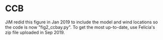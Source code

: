 # CCB
JiM redid this figure in Jan 2019 to include the model and wind locations so the code is now "fig2_ccbay.py".
To get the most up-to-date, use Felicia's zip file uploaded in Sep 2019.
